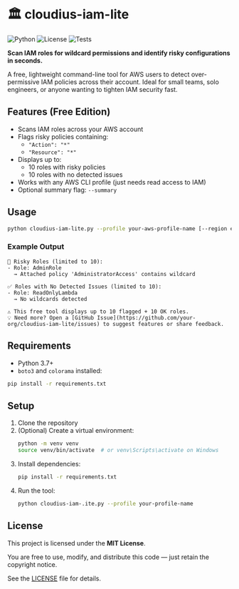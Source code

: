 # 🏛️ cloudius-iam-lite


![Python](https://img.shields.io/badge/python-3.8+-blue)
![License](https://img.shields.io/badge/license-MIT-green)
![Tests](https://img.shields.io/badge/tests-passing-brightgreen)



**Scan IAM roles for wildcard permissions and identify risky configurations in seconds.**

A free, lightweight command-line tool for AWS users to detect over-permissive IAM policies across their account. Ideal for small teams, solo engineers, or anyone wanting to tighten IAM security fast.

## Features (Free Edition)

- Scans IAM roles across your AWS account
- Flags risky policies containing:
  - `"Action": "*"`
  - `"Resource": "*"`
- Displays up to:
  - 10 roles with risky policies
  - 10 roles with no detected issues
- Works with any AWS CLI profile (just needs read access to IAM)
- Optional summary flag: `--summary`

## Usage

```bash
python cloudius-iam-lite.py --profile your-aws-profile-name [--region eu-central-1] [--summary]
```

### Example Output
```
🔐 Risky Roles (limited to 10):
- Role: AdminRole
  → Attached policy 'AdministratorAccess' contains wildcard

✅ Roles with No Detected Issues (limited to 10):
- Role: ReadOnlyLambda
  → No wildcards detected

⚠️ This free tool displays up to 10 flagged + 10 OK roles.
💡 Need more? Open a [GitHub Issue](https://github.com/your-org/cloudius-iam-lite/issues) to suggest features or share feedback.
```

## Requirements
- Python 3.7+
- `boto3` and `colorama` installed:

```bash
pip install -r requirements.txt
```

## Setup

1. Clone the repository
2. (Optional) Create a virtual environment:
   ```bash
   python -m venv venv
   source venv/bin/activate  # or venv\Scripts\activate on Windows
   ```
3. Install dependencies:
   ```bash
   pip install -r requirements.txt
   ```
4. Run the tool:
   ```bash
   python cloudius-iam-.ite.py --profile your-profile-name
   ```

## License

This project is licensed under the **MIT License**.

You are free to use, modify, and distribute this code — just retain the copyright notice.

See the [LICENSE](./LICENSE) file for details.

